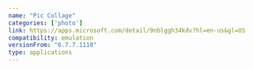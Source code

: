 ```yaml
---
name: "Pic Collage"
categories: ['photo']
link: https://apps.microsoft.com/detail/9nblggh34kdv?hl=en-us&gl=US
compatibility: emulation
versionFrom: "6.7.7.1110"
type: applications
---
```


